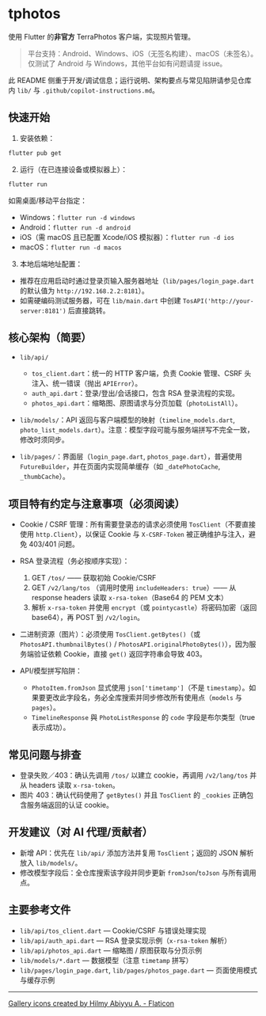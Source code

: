 # tphotos

使用 Flutter 的**非官方** TerraPhotos 客户端，实现照片管理。

> 平台支持：Android、Windows、iOS（无签名构建）、macOS（未签名）。
> 仅测试了 Android 与 Windows，其他平台如有问题请提 issue。

此 README 侧重于开发/调试信息；运行说明、架构要点与常见陷阱请参见仓库内 `lib/` 与 `.github/copilot-instructions.md`。

## 快速开始

1. 安装依赖：
```bash
flutter pub get
```

2. 运行（在已连接设备或模拟器上）：
```bash
flutter run
```

如需桌面/移动平台指定：
- Windows：`flutter run -d windows`
- Android：`flutter run -d android`
- iOS（需 macOS 且已配置 Xcode/iOS 模拟器）：`flutter run -d ios`
- macOS：`flutter run -d macos`

3. 本地后端地址配置：
- 推荐在应用启动时通过登录页输入服务器地址（`lib/pages/login_page.dart` 的默认值为 `http://192.168.2.2:8181`）。
- 如需硬编码测试服务器，可在 `lib/main.dart` 中创建 `TosAPI('http://your-server:8181')` 后直接跳转。

## 核心架构（简要）

- `lib/api/`
   - `tos_client.dart`：统一的 HTTP 客户端，负责 Cookie 管理、CSRF 头注入、统一错误（抛出 `APIError`）。
   - `auth_api.dart`：登录/登出/会话接口，包含 RSA 登录流程的实现。
   - `photos_api.dart`：缩略图、原图请求与分页加载（`photoListAll`）。

- `lib/models/`：API 返回与客户端模型的映射（`timeline_models.dart`, `photo_list_models.dart`）。注意：模型字段可能与服务端拼写不完全一致，修改时须同步。

- `lib/pages/`：界面层（`login_page.dart`, `photos_page.dart`），普遍使用 `FutureBuilder`，并在页面内实现简单缓存（如 `_datePhotoCache`, `_thumbCache`）。

## 项目特有约定与注意事项（必须阅读）

- Cookie / CSRF 管理：所有需要登录态的请求必须使用 `TosClient`（不要直接使用 `http.Client`），以保证 Cookie 与 `X-CSRF-Token` 被正确维护与注入，避免 403/401 问题。

- RSA 登录流程（务必按顺序实现）：
   1. GET `/tos/` —— 获取初始 Cookie/CSRF
   2. GET `/v2/lang/tos` （调用时使用 `includeHeaders: true`）—— 从 response headers 读取 `x-rsa-token`（Base64 的 PEM 文本）
   3. 解析 `x-rsa-token` 并使用 `encrypt`（或 `pointycastle`）将密码加密（返回 base64），再 POST 到 `/v2/login`。

- 二进制资源（图片）：必须使用 `TosClient.getBytes()`（或 `PhotosAPI.thumbnailBytes()` / `PhotosAPI.originalPhotoBytes()`），因为服务端验证依赖 Cookie，直接 `get()` 返回字符串会导致 403。

- API/模型拼写陷阱：
   - `PhotoItem.fromJson` 显式使用 `json['timetamp']`（不是 `timestamp`）。如果要更改此字段名，务必全库搜索并同步修改所有使用点（`models` 与 `pages`）。
   - `TimelineResponse` 與 `PhotoListResponse` 的 `code` 字段是布尔类型（true 表示成功）。

## 常见问题与排查

- 登录失败／403：确认先调用 `/tos/` 以建立 cookie，再调用 `/v2/lang/tos` 并从 headers 读取 `x-rsa-token`。
- 图片 403：确认代码使用了 `getBytes()` 并且 `TosClient` 的 `_cookies` 正确包含服务端返回的认证 cookie。

## 开发建议（对 AI 代理/贡献者）

- 新增 API：优先在 `lib/api/` 添加方法并复用 `TosClient`；返回的 JSON 解析放入 `lib/models/`。
- 修改模型字段后：全仓库搜索该字段并同步更新 `fromJson`/`toJson` 与所有调用点。

## 主要参考文件

- `lib/api/tos_client.dart` — Cookie/CSRF 与错误处理实现
- `lib/api/auth_api.dart` — RSA 登录实现示例（`x-rsa-token` 解析）
- `lib/api/photos_api.dart` — 缩略图 / 原图获取与分页示例
- `lib/models/*.dart` — 数据模型（注意 `timetamp` 拼写）
- `lib/pages/login_page.dart`, `lib/pages/photos_page.dart` — 页面使用模式与缓存示例

---

<a href="https://www.flaticon.com/free-icons/gallery" title="gallery icons">Gallery icons created by Hilmy Abiyyu A. - Flaticon</a>